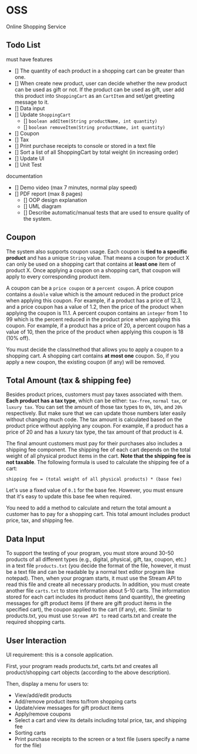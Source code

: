 # OSS
Online Shopping Service

## Todo List

must have features

- [] The quantity of each product in a shopping cart can be greater than one.
- [] When create new product, user can decide whether the new product can be used as gift or not. If the product can be used as gift, user add this product into `ShoppingCart` as an `CartItem` and set/get greeting message to it.
- [] Data input
- [] Update `ShoppingCart`
  - [] `boolean addItem(String productName, int quantity)`
  - [] `boolean removeItem(String productName, int quantity)`
- [] Coupon
- [] Tax
- [] Print purchase receipts to console or stored in a text file
- [] Sort a list of all ShoppingCart by total weight (in increasing order)
- [] Update UI
- [] Unit Test

documentation
- [] Demo video (max 7 minutes, normal play speed)
- [] PDF report (max 8 pages)
  - [] OOP design explanation
  - [] UML diagram
  - [] Describe automatic/manual tests that are used to ensure quality of the system.


## Coupon

The system also supports coupon usage. Each coupon is **tied to a specific product** and has a unique `String` value. That means a coupon for product X can only be used on a shopping cart that contains at **least one** item of product X. Once applying a coupon on a shopping cart, that coupon will apply to every corresponding product item.

A coupon can be a `price coupon` or a `percent coupon`. A price coupon contains a `double` value which is the amount reduced in the product price when applying this coupon. For example, if a product has a price of 12.3, and a price coupon has a value of 1.2, then the price of the product when applying the coupon is 11.1. A percent coupon contains an `integer` from 1 to 99 which is the percent reduced in the product price when applying this coupon. For example, if a product has a price of 20, a percent coupon has a value of 10, then the price of the product when applying this coupon is 18 (10% off).

You must decide the class/method that allows you to apply a coupon to a shopping cart. A shopping cart contains **at most one** coupon. So, if you apply a new coupon, the existing coupon (if any) will be removed.

## Total Amount (tax & shipping fee)

Besides product prices, customers must pay taxes associated with them. **Each product has a tax type**, which can be either: `tax-free`, `normal tax`, or `luxury tax`. You can set the amount of those tax types to `0%`, `10%`, and `20%` respectively. But make sure that we can update those numbers later easily without changing much code. The tax amount is calculated based on the product price without applying any coupon. For example, if a product has a price of 20 and has a luxury tax type, the tax amount of that product is 4.

The final amount customers must pay for their purchases also includes a shipping fee component. The shipping fee of each cart depends on the total weight of all physical product items in the cart. **Note that the shipping fee is not taxable**. The following formula is used to calculate the shipping fee of a cart:

```
shipping fee = (total weight of all physical products) * (base fee)
```

Let's use a fixed value of `0.1` for the base fee. However, you must ensure that it's easy to update this base fee when required.

You need to add a method to calculate and return the total amount a customer has to pay for a shopping cart. This total amount includes product price, tax, and shipping fee.

## Data Input

To support the testing of your program, you must store around 30-50 products of all different types (e.g., digital, physical, gift, tax, coupon, etc.) in a text file `products.txt` (you decide the format of the file, however, it must be a text file and can be readable by a normal text editor program like notepad). Then, when your program starts, it must use the Stream API to read this file and create all necessary products. In addition, you must create another file `carts.txt` to store information about 5-10 carts. The information stored for each cart includes its product items (and quantity), the greeting messages for gift product items (if there are gift product items in the specified cart), the coupon applied to the cart (if any), etc. Similar to products.txt, you must use `Stream API to` read carts.txt and create the required shopping carts.

## User Interaction

UI requirement: this is a console application.

First, your program reads products.txt, carts.txt and creates all product/shopping cart objects (according to the above description).

Then, display a menu for users to:

- View/add/edit products
- Add/remove product items to/from shopping carts
- Update/view messages for gift product items
- Apply/remove coupons
- Select a cart and view its details including total price, tax, and shipping fee
- Sorting carts
- Print purchase receipts to the screen or a text file (users specify a name for the file)